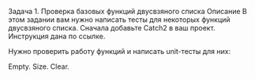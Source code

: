 Задача 1. Проверка базовых функций двусвзяного списка
Описание
В этом задании вам нужно написать тесты для некоторых функций двусвзяного списка. Сначала добавьте Catch2 в ваш проект. Инструкция дана по ссылке.

Нужно проверить работу функций и написать unit-тесты для них:

Empty.
Size.
Clear.